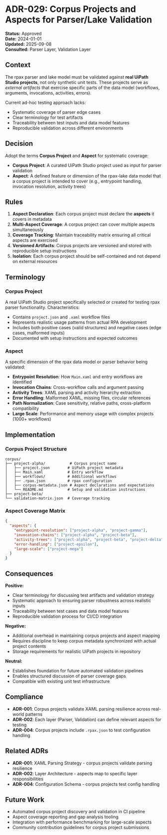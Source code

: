 # ADR-029: Corpus Projects and Aspects for Parser/Lake Validation

**Status:** Approved  
**Date:** 2024-01-01  
**Updated:** 2025-09-08  
**Consulted:** Parser Layer, Validation Layer

## Context

The rpax parser and lake model must be validated against **real UiPath Studio projects**, not only synthetic unit tests. These projects serve as *external artifacts* that exercise specific parts of the data model (workflows, arguments, invocations, activities, errors).

Current ad-hoc testing approach lacks:
- Systematic coverage of parser edge cases
- Clear terminology for test artifacts
- Traceability between test inputs and data model features
- Reproducible validation across different environments

## Decision

Adopt the terms **Corpus Project** and **Aspect** for systematic coverage:

* **Corpus Project**: A curated UiPath Studio project used as input for parser validation
* **Aspect**: A defined feature or dimension of the rpax-lake data model that a corpus project is intended to cover (e.g., entrypoint handling, invocation resolution, activity trees)

## Rules

1. **Aspect Declaration**: Each corpus project must declare the **aspects** it covers in metadata
2. **Multi-Aspect Coverage**: A corpus project can cover multiple aspects simultaneously  
3. **Coverage Tracking**: Maintain traceability matrix ensuring all critical aspects are exercised
4. **Versioned Artifacts**: Corpus projects are versioned and stored with reproducible setup instructions
5. **Isolation**: Each corpus project should be self-contained and not depend on external resources

## Terminology

### Corpus Project
A real UiPath Studio project specifically selected or created for testing rpax parser functionality. Characteristics:
- Contains `project.json` and `.xaml` workflow files
- Represents realistic usage patterns from actual RPA development
- Includes both positive cases (valid structures) and negative cases (edge cases, malformed inputs)
- Documented with setup instructions and expected outcomes

### Aspect
A specific dimension of the rpax data model or parser behavior being validated:
- **Entrypoint Resolution**: How `Main.xaml` and entry workflows are identified
- **Invocation Chains**: Cross-workflow calls and argument passing
- **Activity Trees**: XAML parsing and activity hierarchy extraction
- **Error Handling**: Malformed XAML, missing files, circular references
- **Path Normalization**: Case sensitivity, relative paths, cross-platform compatibility
- **Large Scale**: Performance and memory usage with complex projects (1000+ workflows)

## Implementation

### Corpus Project Structure
```
corpus/
├── project-alpha/           # Corpus project name
│   ├── project.json        # UiPath project metadata
│   ├── Main.xaml           # Entry workflow
│   ├── workflows/          # Additional workflows
│   ├── .rpax.json          # rpax configuration
│   ├── corpus-metadata.json # Aspect declarations and expectations
│   └── README.md           # Setup and validation instructions
├── project-beta/
└── validation-matrix.json  # Coverage tracking
```

### Aspect Coverage Matrix
```json
{
  "aspects": {
    "entrypoint-resolution": ["project-alpha", "project-gamma"],
    "invocation-chains": ["project-alpha", "project-beta"],
    "activity-trees": ["project-alpha", "project-beta", "project-delta"],
    "error-handling": ["project-epsilon"],
    "large-scale": ["project-mega"]
  }
}
```

## Consequences

**Positive:**
- Clear terminology for discussing test artifacts and validation strategy
- Systematic approach to ensuring parser robustness across realistic inputs
- Traceability between test cases and data model features
- Reproducible validation process for CI/CD integration

**Negative:**
- Additional overhead in maintaining corpus projects and aspect mapping
- Requires discipline to keep corpus metadata synchronized with actual project contents
- Storage requirements for realistic UiPath projects in repository

**Neutral:**
- Establishes foundation for future automated validation pipelines
- Enables structured discussion of parser coverage gaps
- Compatible with existing unit test infrastructure

## Compliance

- **ADR-001**: Corpus projects validate XAML parsing resilience across real-world patterns
- **ADR-002**: Each layer (Parser, Validation) can define relevant aspects for testing
- **ADR-004**: Corpus projects include `.rpax.json` to test configuration handling

## Related ADRs

- **ADR-001**: XAML Parsing Strategy - corpus projects validate parsing resilience
- **ADR-002**: Layer Architecture - aspects map to specific layer responsibilities  
- **ADR-004**: Configuration Schema - corpus projects test config handling

## Future Work

- Automated corpus project discovery and validation in CI pipeline
- Aspect coverage reporting and gap analysis tooling
- Integration with performance benchmarking for large-scale aspects
- Community contribution guidelines for corpus project submissions